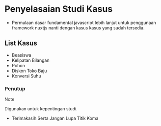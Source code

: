 # Penyelasaian Studi Kasus
* Permulaan dasar fundamental javascript lebih lanjut untuk penggunaan framework nuxtjs nanti dengan kasus kasus yang sudah tersedia.
## List Kasus
- Beasiswa
- Kelipatan Bilangan
- Pohon
- Diskon Toko Baju
- Konversi Suhu

### Penutup
> [!NOTE]
> Digunakan untuk kepentingan studi.
- Terimakasih Serta Jangan Lupa Titik Koma
